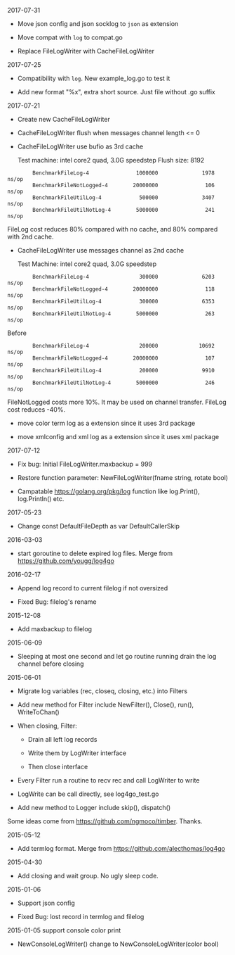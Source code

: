 2017-07-31

* Move json config and json socklog to `json` as extension

* Move compat with `log` to compat.go

* Replace FileLogWriter with CacheFileLogWriter

2017-07-25

* Compatibility with `log`. New example_log.go to test it

* Add new format "%x", extra short source. Just file without .go suffix 

2017-07-21

* Create new CacheFileLogWriter

* CacheFileLogWriter flush when messages channel length <= 0

* CacheFileLogWriter use bufio as 3rd cache

  Test machine: intel core2 quad, 3.0G speedstep
  Flush size: 8192

```
        BenchmarkFileLog-4               1000000              1978 ns/op
        BenchmarkFileNotLogged-4        20000000               106 ns/op
        BenchmarkFileUtilLog-4            500000              3407 ns/op
        BenchmarkFileUtilNotLog-4        5000000               241 ns/op
```

  FileLog cost reduces 80% compared with no cache, 
  and 80% compared with 2nd cache.

* CacheFileLogWriter use messages channel as 2nd cache

  Test Machine: intel core2 quad, 3.0G speedstep

```
        BenchmarkFileLog-4                300000              6203 ns/op
        BenchmarkFileNotLogged-4        20000000               118 ns/op
        BenchmarkFileUtilLog-4            300000              6353 ns/op
        BenchmarkFileUtilNotLog-4        5000000               263 ns/op
```

  Before

```
        BenchmarkFileLog-4                200000             10692 ns/op
        BenchmarkFileNotLogged-4        20000000               107 ns/op
        BenchmarkFileUtilLog-4            200000              9910 ns/op
        BenchmarkFileUtilNotLog-4        5000000               246 ns/op
```

  FileNotLogged costs more 10%. It may be used on channel transfer.
  FileLog cost reduces -40%.

* move color term log as a extension since it uses 3rd package

* move xmlconfig and xml log as a extension since it uses xml package

2017-07-12

* Fix bug: Initial FileLogWriter.maxbackup = 999

* Restore function parameter: NewFileLogWriter(fname string, rotate bool)

* Campatable https://golang.org/pkg/log function like log.Print(), log.Println() etc. 

2017-05-23

* Change const DefaultFileDepth as var DefaultCallerSkip

2016-03-03

* start goroutine to delete expired log files. Merge from <https://github.com/yougg/log4go>

2016-02-17

* Append log record to current filelog if not oversized

* Fixed Bug: filelog's rename

2015-12-08

* Add maxbackup to filelog

2015-06-09

* Sleeping at most one second and let go routine running drain the log channel before closing

2015-06-01

* Migrate log variables (rec, closeq, closing, etc.) into Filters

* Add new method for Filter include NewFilter(), Close(), run(), WriteToChan()

* When closing, Filter:
  
  + Drain all left log records
  
  + Write them by LogWriter interface
  
  + Then close interface
  
* Every Filter run a routine to recv rec and call LogWriter to write

* LogWrite can be call directly, see log4go_test.go

* Add new method to Logger include skip(), dispatch()

Some ideas come from <https://github.com/ngmoco/timber>. Thanks.

2015-05-12

* Add termlog format. Merge from <https://github.com/alecthomas/log4go>

2015-04-30

* Add closing and wait group. No ugly sleep code.

2015-01-06

* Support json config

* Fixed Bug: lost record in termlog and filelog

2015-01-05 support console color print

* NewConsoleLogWriter() change to NewConsoleLogWriter(color bool)
